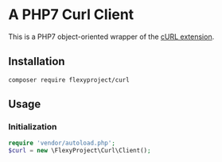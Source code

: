 # A PHP7 Curl Client
This is a PHP7 object-oriented wrapper of the [cURL extension](http://php.net/curl).

## Installation
```shell
composer require flexyproject/curl
```

## Usage
### Initialization
```php
require 'vendor/autoload.php';
$curl = new \FlexyProject\Curl\Client();
```
